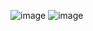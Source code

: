 ![image](https://github.com/user-attachments/assets/2d9d554a-d620-43b4-a4b9-2bad3932c5ae)
![image](https://github.com/user-attachments/assets/efb12ac2-3342-407d-b3bd-4a10b7087c9e)
